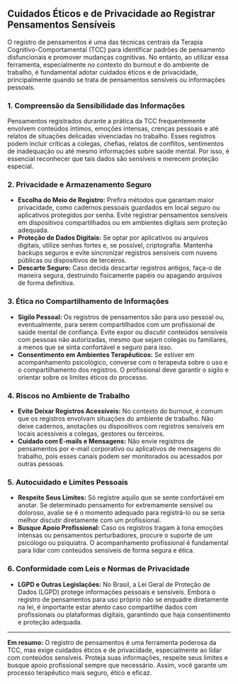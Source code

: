 
## Cuidados Éticos e de Privacidade ao Registrar Pensamentos Sensíveis

O registro de pensamentos é uma das técnicas centrais da Terapia Cognitivo-Comportamental (TCC) para identificar padrões de pensamento disfuncionais e promover mudanças cognitivas. No entanto, ao utilizar essa ferramenta, especialmente no contexto do burnout e do ambiente de trabalho, é fundamental adotar cuidados éticos e de privacidade, principalmente quando se trata de pensamentos sensíveis ou informações pessoais.

### 1. **Compreensão da Sensibilidade das Informações**

Pensamentos registrados durante a prática da TCC frequentemente envolvem conteúdos íntimos, emoções intensas, crenças pessoais e até relatos de situações delicadas vivenciadas no trabalho. Esses registros podem incluir críticas a colegas, chefias, relatos de conflitos, sentimentos de inadequação ou até mesmo informações sobre saúde mental. Por isso, é essencial reconhecer que tais dados são sensíveis e merecem proteção especial.

### 2. **Privacidade e Armazenamento Seguro**

- **Escolha do Meio de Registro:** Prefira métodos que garantam maior privacidade, como cadernos pessoais guardados em local seguro ou aplicativos protegidos por senha. Evite registrar pensamentos sensíveis em dispositivos compartilhados ou em ambientes digitais sem proteção adequada.
- **Proteção de Dados Digitais:** Se optar por aplicativos ou arquivos digitais, utilize senhas fortes e, se possível, criptografia. Mantenha backups seguros e evite sincronizar registros sensíveis com nuvens públicas ou dispositivos de terceiros.
- **Descarte Seguro:** Caso decida descartar registros antigos, faça-o de maneira segura, destruindo fisicamente papéis ou apagando arquivos de forma definitiva.

### 3. **Ética no Compartilhamento de Informações**

- **Sigilo Pessoal:** Os registros de pensamentos são para uso pessoal ou, eventualmente, para serem compartilhados com um profissional de saúde mental de confiança. Evite expor ou discutir conteúdos sensíveis com pessoas não autorizadas, mesmo que sejam colegas ou familiares, a menos que se sinta confortável e seguro para isso.
- **Consentimento em Ambientes Terapêuticos:** Se estiver em acompanhamento psicológico, converse com o terapeuta sobre o uso e o compartilhamento dos registros. O profissional deve garantir o sigilo e orientar sobre os limites éticos do processo.

### 4. **Riscos no Ambiente de Trabalho**

- **Evite Deixar Registros Acessíveis:** No contexto do burnout, é comum que os registros envolvam situações do ambiente de trabalho. Não deixe cadernos, anotações ou dispositivos com registros sensíveis em locais acessíveis a colegas, gestores ou terceiros.
- **Cuidado com E-mails e Mensagens:** Não envie registros de pensamentos por e-mail corporativo ou aplicativos de mensagens do trabalho, pois esses canais podem ser monitorados ou acessados por outras pessoas.

### 5. **Autocuidado e Limites Pessoais**

- **Respeite Seus Limites:** Só registre aquilo que se sente confortável em anotar. Se determinado pensamento for extremamente sensível ou doloroso, avalie se é o momento adequado para registrá-lo ou se seria melhor discutir diretamente com um profissional.
- **Busque Apoio Profissional:** Caso os registros tragam à tona emoções intensas ou pensamentos perturbadores, procure o suporte de um psicólogo ou psiquiatra. O acompanhamento profissional é fundamental para lidar com conteúdos sensíveis de forma segura e ética.

### 6. **Conformidade com Leis e Normas de Privacidade**

- **LGPD e Outras Legislações:** No Brasil, a Lei Geral de Proteção de Dados (LGPD) protege informações pessoais e sensíveis. Embora o registro de pensamentos para uso próprio não se enquadre diretamente na lei, é importante estar atento caso compartilhe dados com profissionais ou plataformas digitais, garantindo que haja consentimento e proteção adequada.

---

**Em resumo:** O registro de pensamentos é uma ferramenta poderosa da TCC, mas exige cuidados éticos e de privacidade, especialmente ao lidar com conteúdos sensíveis. Proteja suas informações, respeite seus limites e busque apoio profissional sempre que necessário. Assim, você garante um processo terapêutico mais seguro, ético e eficaz.
```
